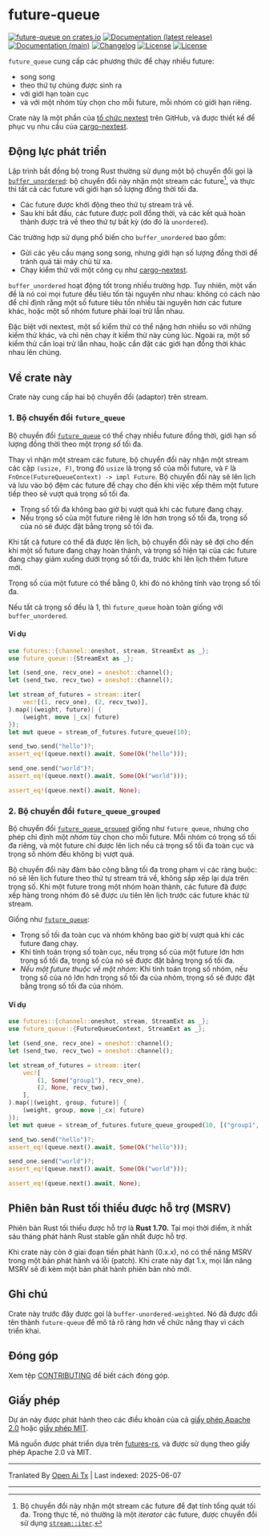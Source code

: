 # future-queue

[![future-queue on crates.io](https://img.shields.io/crates/v/future-queue)](https://crates.io/crates/future-queue)
[![Documentation (latest release)](https://img.shields.io/badge/docs-latest-brightgreen.svg)](https://docs.rs/future-queue/)
[![Documentation (main)](https://img.shields.io/badge/docs-main-purple)](https://nextest-rs.github.io/future-queue/rustdoc/future_queue)
[![Changelog](https://img.shields.io/badge/changelog-latest-blue)](https://raw.githubusercontent.com/nextest-rs/future-queue/main/CHANGELOG.md)
[![License](https://img.shields.io/badge/license-Apache-green.svg)](https://raw.githubusercontent.com/nextest-rs/future-queue/main/LICENSE-APACHE)
[![License](https://img.shields.io/badge/license-MIT-green.svg)](https://raw.githubusercontent.com/nextest-rs/future-queue/main/LICENSE-MIT)

`future_queue` cung cấp các phương thức để chạy nhiều future:

* song song
* theo thứ tự chúng được sinh ra
* với giới hạn toàn cục
* và với một nhóm tùy chọn cho mỗi future, mỗi nhóm có giới hạn riêng.

Crate này là một phần của [tổ chức nextest](https://github.com/nextest-rs) trên GitHub, và
được thiết kế để phục vụ nhu cầu của [cargo-nextest](https://nexte.st).

## Động lực phát triển

Lập trình bất đồng bộ trong Rust thường sử dụng một bộ chuyển đổi gọi là
[`buffer_unordered`](https://docs.rs/futures/latest/futures/stream/trait.StreamExt.html#method.buffer_unordered):
bộ chuyển đổi này nhận một stream các future[^1], và thực thi tất cả các future với giới hạn
số lượng đồng thời tối đa.

* Các future được khởi động theo thứ tự stream trả về.
* Sau khi bắt đầu, các future được poll đồng thời, và các kết quả hoàn thành được trả về theo
  thứ tự bất kỳ (do đó là `unordered`).

Các trường hợp sử dụng phổ biến cho `buffer_unordered` bao gồm:

* Gửi các yêu cầu mạng song song, nhưng giới hạn số lượng đồng thời để tránh quá tải máy chủ từ xa.
* Chạy kiểm thử với một công cụ như [cargo-nextest](https://nexte.st).

`buffer_unordered` hoạt động tốt trong nhiều trường hợp. Tuy nhiên, một vấn đề là nó coi mọi
future đều tiêu tốn tài nguyên như nhau: không có cách nào để chỉ định rằng một số future tiêu
tốn nhiều tài nguyên hơn các future khác, hoặc một số nhóm future phải loại trừ lẫn nhau.

Đặc biệt với nextest, một số kiểm thử có thể nặng hơn nhiều so với những kiểm thử khác, và chỉ
nên chạy ít kiểm thử này cùng lúc. Ngoài ra, một số kiểm thử cần loại trừ lẫn nhau, hoặc cần
đặt các giới hạn đồng thời khác nhau lên chúng.

[^1]: Bộ chuyển đổi này nhận một stream các future để đạt tính tổng quát tối đa. Trong thực tế,
    nó thường là một *iterator* các future, được chuyển đổi sử dụng
    [`stream::iter`](https://docs.rs/futures/latest/futures/stream/fn.iter.html).

## Về crate này

Crate này cung cấp hai bộ chuyển đổi (adaptor) trên stream.

### 1. Bộ chuyển đổi `future_queue`

Bộ chuyển đổi [`future_queue`](StreamExt::future_queue) có thể chạy nhiều future đồng thời,
giới hạn số lượng đồng thời theo một *trọng số* tối đa.

Thay vì nhận một stream các future, bộ chuyển đổi này nhận một stream các cặp
`(usize, F)`, trong đó `usize` là trọng số của mỗi future,
và `F` là `FnOnce(FutureQueueContext) -> impl Future`. Bộ chuyển đổi này sẽ
lên lịch và lưu vào bộ đệm các future để chạy cho đến khi việc xếp thêm một future tiếp theo sẽ
vượt quá trọng số tối đa.

* Trọng số tối đa không bao giờ bị vượt quá khi các future đang chạy.
* Nếu trọng số của một future riêng lẻ lớn hơn trọng số tối đa, trọng số của nó sẽ được đặt bằng trọng số tối đa.

Khi tất cả future có thể đã được lên lịch, bộ chuyển đổi này sẽ đợi cho đến khi một số future đang chạy hoàn thành, và trọng số hiện tại của các future đang chạy giảm xuống dưới trọng số tối đa, trước khi lên lịch thêm future mới.

Trọng số của một future có thể bằng 0, khi đó nó không tính vào trọng số tối đa.

Nếu tất cả trọng số đều là 1, thì `future_queue` hoàn toàn giống với `buffer_unordered`.

#### Ví dụ

```rust
use futures::{channel::oneshot, stream, StreamExt as _};
use future_queue::{StreamExt as _};

let (send_one, recv_one) = oneshot::channel();
let (send_two, recv_two) = oneshot::channel();

let stream_of_futures = stream::iter(
    vec![(1, recv_one), (2, recv_two)],
).map(|(weight, future)| {
    (weight, move |_cx| future)
});
let mut queue = stream_of_futures.future_queue(10);

send_two.send("hello")?;
assert_eq!(queue.next().await, Some(Ok("hello")));

send_one.send("world")?;
assert_eq!(queue.next().await, Some(Ok("world")));

assert_eq!(queue.next().await, None);
```

### 2. Bộ chuyển đổi `future_queue_grouped`

Bộ chuyển đổi [`future_queue_grouped`](StreamExt::future_queue_grouped) giống như `future_queue`,
nhưng cho phép chỉ định một *nhóm* tùy chọn cho mỗi future. Mỗi nhóm có trọng số tối đa riêng, và một future chỉ được lên lịch nếu cả trọng số tối đa toàn cục và trọng số nhóm đều không bị vượt quá.

Bộ chuyển đổi này đảm bảo công bằng tối đa trong phạm vi các ràng buộc: nó sẽ lên lịch future theo thứ tự stream trả về, không sắp xếp lại dựa trên trọng số. Khi một future trong một nhóm hoàn thành, các future đã được xếp hàng trong nhóm đó sẽ được ưu tiên lên lịch trước các future khác từ stream.

Giống như [`future_queue`](StreamExt::future_queue):

* Trọng số tối đa toàn cục và nhóm không bao giờ bị vượt quá khi các future đang chạy.
* Khi tính toán trọng số toàn cục, nếu trọng số của một future lớn hơn trọng số tối đa, trọng số của nó sẽ được đặt bằng trọng số tối đa.
* *Nếu một future thuộc về một nhóm:* Khi tính toán trọng số nhóm, nếu trọng số của nó lớn hơn trọng số tối đa của nhóm, trọng số sẽ được đặt bằng trọng số tối đa của nhóm.

#### Ví dụ

```rust
use futures::{channel::oneshot, stream, StreamExt as _};
use future_queue::{FutureQueueContext, StreamExt as _};

let (send_one, recv_one) = oneshot::channel();
let (send_two, recv_two) = oneshot::channel();

let stream_of_futures = stream::iter(
    vec![
        (1, Some("group1"), recv_one),
        (2, None, recv_two),
    ],
).map(|(weight, group, future)| {
    (weight, group, move |_cx| future)
});
let mut queue = stream_of_futures.future_queue_grouped(10, [("group1", 5)]);

send_two.send("hello")?;
assert_eq!(queue.next().await, Some(Ok("hello")));

send_one.send("world")?;
assert_eq!(queue.next().await, Some(Ok("world")));

assert_eq!(queue.next().await, None);
```

## Phiên bản Rust tối thiểu được hỗ trợ (MSRV)

Phiên bản Rust tối thiểu được hỗ trợ là **Rust 1.70.** Tại mọi thời điểm, ít nhất sáu tháng phát hành Rust stable gần nhất được hỗ trợ.

Khi crate này còn ở giai đoạn tiền phát hành (0.x.x), nó có thể nâng MSRV trong một bản phát hành vá lỗi (patch). Khi crate này đạt 1.x, mọi lần nâng MSRV sẽ đi kèm một bản phát hành phiên bản nhỏ mới.

## Ghi chú

Crate này trước đây được gọi là `buffer-unordered-weighted`. Nó đã được đổi tên thành `future-queue` để mô tả rõ ràng hơn về chức năng thay vì cách triển khai.

## Đóng góp

Xem tệp [CONTRIBUTING](https://raw.githubusercontent.com/nextest-rs/future-queue/main/CONTRIBUTING.md) để biết cách đóng góp.

## Giấy phép

Dự án này được phát hành theo các điều khoản của cả [giấy phép Apache 2.0](https://raw.githubusercontent.com/nextest-rs/future-queue/main/LICENSE-APACHE) hoặc
[giấy phép MIT](https://raw.githubusercontent.com/nextest-rs/future-queue/main/LICENSE-MIT).

Mã nguồn được phát triển dựa trên [futures-rs](https://github.com/rust-lang/futures-rs), và được sử dụng theo giấy phép Apache 2.0 và MIT.

<!--
README.md được sinh ra từ README.tpl bằng cargo readme. Để tạo lại, hãy chạy từ thư mục gốc repository:

./scripts/regenerate-readmes.sh
-->

---

Tranlated By [Open Ai Tx](https://github.com/OpenAiTx/OpenAiTx) | Last indexed: 2025-06-07

---